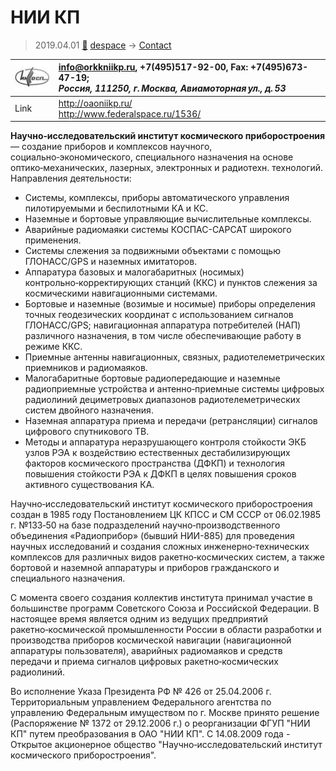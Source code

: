 # НИИ КП
> 2019.04.01 [🚀](../index/index.md) [despace](index.md) → [Contact](contact.md)

|[![](f/contact/n/nii_kp_logo1_thumb.jpg)](f/contact/n/nii_kp_logo1.png)|<info@orkkniikp.ru>, +7(495)517-92-00, Fax: +7(495)673-47-19;<br> *Россия, 111250, г. Москва, Авиамоторная ул., д. 53*|
|:--|:--|
|Link|<http://oaoniikp.ru/><br> <http://www.federalspace.ru/1536/>|

**Научно‑исследовательский институт космического приборостроения** — создание приборов и комплексов научного, социально‑экономического, специального назначения на основе оптико‑механических, лазерных, электронных и радиотехн. технологий. Направления деятельности:

   - Системы, комплексы, приборы автоматического управления пилотируемыми и беспилотными КА и КС.
   - Наземные и бортовые управляющие вычислительные комплексы.
   - Аварийные радиомаяки системы КОСПАС-САРСАТ широкого применения.
   - Системы слежения за подвижными объектами с помощью ГЛОНАСС/GPS и наземных имитаторов.
   - Аппаратура базовых и малогабаритных (носимых) контрольно‑корректирующих станций (ККС) и пунктов слежения за космическими навигационными системами.
   - Бортовые и наземные (возимые и носимые) приборы определения точных геодезических координат с использованием сигналов ГЛОНАСС/GPS; навигационная аппаратура потребителей (НАП) различного назначения, в том числе обеспечивающие работу в режиме ККС.
   - Приемные антенны навигационных, связных, радиотелеметрических приемников и радиомаяков.
   - Малогабаритные бортовые радиопередающие и наземные радиоприемные устройства и антенно‑приемные системы цифровых радиолиний дециметровых диапазонов радиотелеметрических систем двойного назначения.
   - Наземная аппаратура приема и передачи (ретрансляции) сигналов цифрового спутникового ТВ.
   - Методы и аппаратура неразрушающего контроля стойкости ЭКБ узлов РЭА к воздействию естественных дестабилизирующих факторов космического пространства (ДФКП) и технология повышения стойкости РЭА к ДФКП в целях повышения сроков активного существования КА.


<p style="page-break-after:always"> </p>

Научно‑исследовательский институт космического приборостроения создан в 1985 году Постановлением ЦК КПСС и СМ СССР от 06.02.1985 г. №133‑50 на базе подразделений научно‑производственного объединения «Радиоприбор» (бывший НИИ-885) для проведения научных исследований и создания сложных инженерно‑технических комплексов для различных видов ракетно‑космических систем, а также бортовой и наземной аппаратуры и приборов гражданского и специального назначения.

С момента своего создания коллектив института принимал участие в большинстве программ Советского Союза и Российской Федерации. В настоящее время является одним из ведущих предприятий ракетно‑космической промышленности России в области разработки и производства приборов космической навигации (навигационной аппаратуры пользователя), аварийных радиомаяков и средств передачи и приема сигналов цифровых ракетно‑космических радиолиний.

Во исполнение Указа Президента РФ № 426 от 25.04.2006 г. Территориальным управлением Федерального агентства по управлению Федеральным имуществом по г. Москве принято решение (Распоряжение № 1372 от 29.12.2006 г.) о реорганизации ФГУП "НИИ КП" путем преобразования в ОАО "НИИ КП".
С 14.08.2009 года - Открытое акционерное общество "Научно‑исследовательский институт космического приборостроения".
